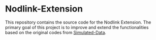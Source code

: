 # Nodlink-Extension

This repository contains the source code for the Nodlink Extension. The primary goal of this project is to improve and extend the functionalities based on the original codes from [Simulated-Data](https://github.com/PKU-ASAL/Simulated-Data).
